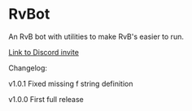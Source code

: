 # RvBot

An RvB bot with utilities to make RvB's easier to run.

[Link to Discord invite](https://discord.com/oauth2/authorize?client_id=1339362298686341250&permissions=8&integration_type=0&scope=bot)

Changelog:

v1.0.1
Fixed missing f string definition

v1.0.0
First full release
